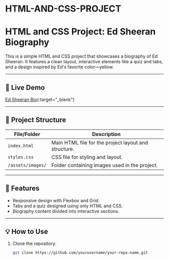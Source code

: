 # HTML-AND-CSS-PROJECT
# HTML and CSS Project: Ed Sheeran Biography

This is a simple HTML and CSS project that showcases a biography of Ed Sheeran. It features a clean layout, interactive elements like a quiz and tabs, and a design inspired by Ed's favorite color—yellow.

---

## 🚀 Live Demo

[Ed Sheeran Bio](https://codepen.io/isbatuddin/pen/xbKVWBY){:target="_blank"}

---

## 📂 Project Structure

| File/Folder        | Description                                         |
|--------------------|-----------------------------------------------------|
| `index.html`       | Main HTML file for the project layout and structure.|
| `styles.css`       | CSS file for styling and layout.                   |
| `/assets/images/`  | Folder containing images used in the project.       |

---

## 📌 Features

- Responsive design with Flexbox and Grid.
- Tabs and a quiz designed using only HTML and CSS.
- Biography content divided into interactive sections.

---

## 💡 How to Use

1. Clone the repository:
   ```bash
   git clone https://github.com/yourusername/your-repo-name.git

